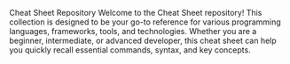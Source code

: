Cheat Sheet Repository
Welcome to the Cheat Sheet repository! This collection is designed to be your go-to reference for various programming languages, frameworks, tools, and technologies. Whether you are a beginner, intermediate, or advanced developer, this cheat sheet can help you quickly recall essential commands, syntax, and key concepts.
